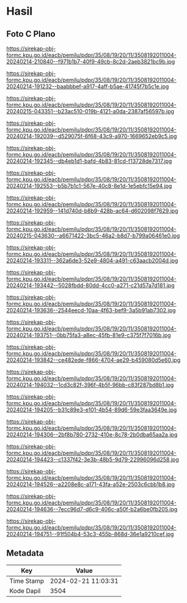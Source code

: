 # Hasil

## Foto C Plano

https://sirekap-obj-formc.kpu.go.id/eacb/pemilu/pdpr/35/08/19/20/11/3508192011004-20240214-210840--f971b1b7-40f9-49cb-8c2d-2aeb3821bc9b.jpg

https://sirekap-obj-formc.kpu.go.id/eacb/pemilu/pdpr/35/08/19/20/11/3508192011004-20240214-191232--baabbbef-a917-4aff-b5ae-41745f7b5c1e.jpg

https://sirekap-obj-formc.kpu.go.id/eacb/pemilu/pdpr/35/08/19/20/11/3508192011004-20240215-043351--b23ac510-019b-4121-a0da-2387af56597b.jpg

https://sirekap-obj-formc.kpu.go.id/eacb/pemilu/pdpr/35/08/19/20/11/3508192011004-20240214-192039--d529075f-6f68-43c9-a970-1669652eb9c5.jpg

https://sirekap-obj-formc.kpu.go.id/eacb/pemilu/pdpr/35/08/19/20/11/3508192011004-20240214-192345--db4eb1d1-bafd-4b83-81cd-f13728de7317.jpg

https://sirekap-obj-formc.kpu.go.id/eacb/pemilu/pdpr/35/08/19/20/11/3508192011004-20240214-192553--b5b7b1c1-567e-40c8-8e1d-1e5ebfc15e94.jpg

https://sirekap-obj-formc.kpu.go.id/eacb/pemilu/pdpr/35/08/19/20/11/3508192011004-20240214-192959--141d740d-b8b9-428b-ac64-d602098f7629.jpg

https://sirekap-obj-formc.kpu.go.id/eacb/pemilu/pdpr/35/08/19/20/11/3508192011004-20240215-043630--a6671422-3bc5-46a2-b8d7-b799a06461e0.jpg

https://sirekap-obj-formc.kpu.go.id/eacb/pemilu/pdpr/35/08/19/20/11/3508192011004-20240214-193311--362a6de3-52e9-4804-a491-c63aacb2004d.jpg

https://sirekap-obj-formc.kpu.go.id/eacb/pemilu/pdpr/35/08/19/20/11/3508192011004-20240214-193442--5028fbdd-80dd-4cc0-a271-c21d57a7d181.jpg

https://sirekap-obj-formc.kpu.go.id/eacb/pemilu/pdpr/35/08/19/20/11/3508192011004-20240214-193636--2544eecd-10aa-4f63-bef9-3a5b91ab7302.jpg

https://sirekap-obj-formc.kpu.go.id/eacb/pemilu/pdpr/35/08/19/20/11/3508192011004-20240214-193751--0bb75fa3-a8ec-45fb-81e9-c375f7f7016b.jpg

https://sirekap-obj-formc.kpu.go.id/eacb/pemilu/pdpr/35/08/19/20/11/3508192011004-20240214-193842--ce482ede-f866-4704-ae29-b459080d5e60.jpg

https://sirekap-obj-formc.kpu.go.id/eacb/pemilu/pdpr/35/08/19/20/11/3508192011004-20240214-194032--1cd3c82f-396f-4b5f-96bb-c83f287bd8b1.jpg

https://sirekap-obj-formc.kpu.go.id/eacb/pemilu/pdpr/35/08/19/20/11/3508192011004-20240214-194205--b31c89e3-e101-4b54-89d6-59e3faa3649e.jpg

https://sirekap-obj-formc.kpu.go.id/eacb/pemilu/pdpr/35/08/19/20/11/3508192011004-20240214-194306--2bf8b780-2732-410e-8c78-2b0dba65aa2a.jpg

https://sirekap-obj-formc.kpu.go.id/eacb/pemilu/pdpr/35/08/19/20/11/3508192011004-20240214-194423--c1337f42-3e3b-48b5-9d79-22996096d258.jpg

https://sirekap-obj-formc.kpu.go.id/eacb/pemilu/pdpr/35/08/19/20/11/3508192011004-20240214-194526--a2208e8c-a171-43fa-a52e-2503c6cbb1b8.jpg

https://sirekap-obj-formc.kpu.go.id/eacb/pemilu/pdpr/35/08/19/20/11/3508192011004-20240214-194636--7ecc96d7-d6c9-406c-a50f-b2a6be0fb205.jpg

https://sirekap-obj-formc.kpu.go.id/eacb/pemilu/pdpr/35/08/19/20/11/3508192011004-20240214-194751--91f504b4-53c3-455b-868d-36e1a9210cef.jpg


## Metadata

| Key        | Value               |
| ---------- | ------------------- |
| Time Stamp | 2024-02-21 11:03:31 |
| Kode Dapil | 3504                |



